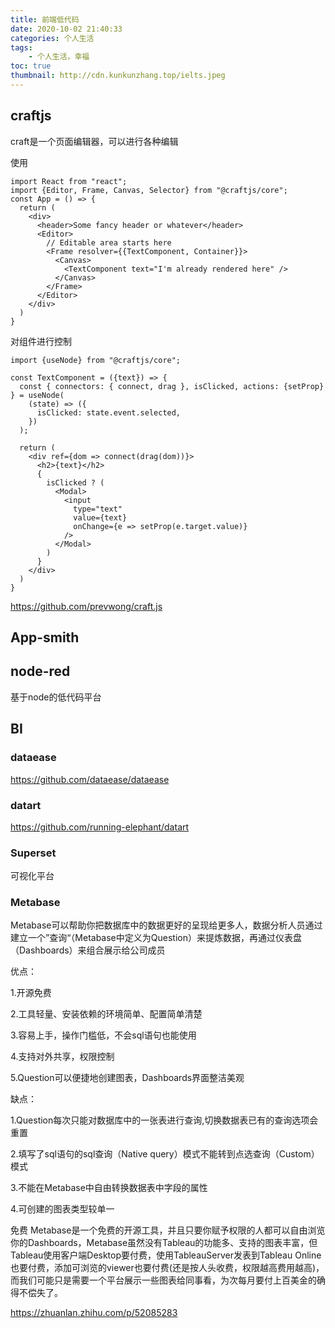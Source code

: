 ```yaml
---
title: 前端低代码
date: 2020-10-02 21:40:33
categories: 个人生活
tags:
    - 个人生活，幸福
toc: true
thumbnail: http://cdn.kunkunzhang.top/ielts.jpeg
---
```


  

<!--more-->

## craftjs

craft是一个页面编辑器，可以进行各种编辑

使用

```react
import React from "react";
import {Editor, Frame, Canvas, Selector} from "@craftjs/core";
const App = () => {
  return (
    <div>
      <header>Some fancy header or whatever</header>
      <Editor>
        // Editable area starts here
        <Frame resolver={{TextComponent, Container}}>
          <Canvas>
            <TextComponent text="I'm already rendered here" />
          </Canvas>
        </Frame>
      </Editor>
    </div>
  )
}
```

对组件进行控制

```react
import {useNode} from "@craftjs/core";

const TextComponent = ({text}) => {
  const { connectors: { connect, drag }, isClicked, actions: {setProp} } = useNode(
    (state) => ({
      isClicked: state.event.selected,
    })
  );

  return (
    <div ref={dom => connect(drag(dom))}>
      <h2>{text}</h2>
      {
        isClicked ? (
          <Modal>
            <input
              type="text"
              value={text}
              onChange={e => setProp(e.target.value)}
            />
          </Modal>
        )
      }
    </div>
  )
}
```



https://github.com/prevwong/craft.js



## App-smith



## node-red

基于node的低代码平台



## BI

### dataease

https://github.com/dataease/dataease



### datart

https://github.com/running-elephant/datart



### Superset

可视化平台



### Metabase

Metabase可以帮助你把数据库中的数据更好的呈现给更多人，数据分析人员通过建立一个”查询“（Metabase中定义为Question）来提炼数据，再通过仪表盘（Dashboards）来组合展示给公司成员

优点：

1.开源免费

2.工具轻量、安装依赖的环境简单、配置简单清楚

3.容易上手，操作门槛低，不会sql语句也能使用

4.支持对外共享，权限控制

5.Question可以便捷地创建图表，Dashboards界面整洁美观

缺点：

1.Question每次只能对数据库中的一张表进行查询,切换数据表已有的查询选项会重置

2.填写了sql语句的sql查询（Native query）模式不能转到点选查询（Custom）模式

3.不能在Metabase中自由转换数据表中字段的属性

4.可创建的图表类型较单一

免费 Metabase是一个免费的开源工具，并且只要你赋予权限的人都可以自由浏览你的Dashboards，Metabase虽然没有Tableau的功能多、支持的图表丰富，但Tableau使用客户端Desktop要付费，使用TableauServer发表到Tableau Online也要付费，添加可浏览的viewer也要付费(还是按人头收费，权限越高费用越高)， 而我们可能只是需要一个平台展示一些图表给同事看，为次每月要付上百美金的确得不偿失了。



https://zhuanlan.zhihu.com/p/52085283



